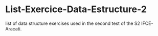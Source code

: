 # List-Exercice-Data-Estructure-2
list of data structure exercises used in the second test of the S2 IFCE-Aracati.
